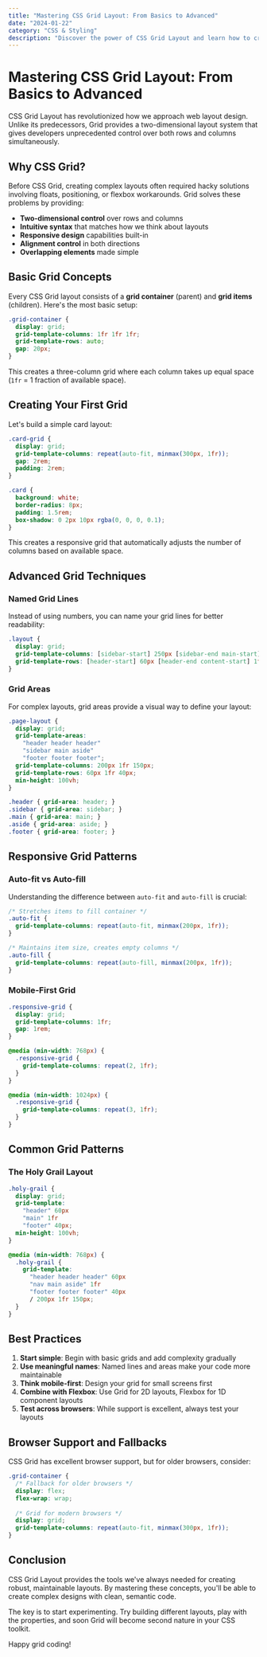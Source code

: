 ```yaml
---
title: "Mastering CSS Grid Layout: From Basics to Advanced"
date: "2024-01-22"
category: "CSS & Styling"
description: "Discover the power of CSS Grid Layout and learn how to create complex, responsive layouts with ease."
---
```


# Mastering CSS Grid Layout: From Basics to Advanced

CSS Grid Layout has revolutionized how we approach web layout design. Unlike its predecessors, Grid provides a two-dimensional layout system that gives developers unprecedented control over both rows and columns simultaneously.

## Why CSS Grid?

Before CSS Grid, creating complex layouts often required hacky solutions involving floats, positioning, or flexbox workarounds. Grid solves these problems by providing:

- **Two-dimensional control** over rows and columns
- **Intuitive syntax** that matches how we think about layouts
- **Responsive design** capabilities built-in
- **Alignment control** in both directions
- **Overlapping elements** made simple

## Basic Grid Concepts

Every CSS Grid layout consists of a **grid container** (parent) and **grid items** (children). Here's the most basic setup:

```css
.grid-container {
  display: grid;
  grid-template-columns: 1fr 1fr 1fr;
  grid-template-rows: auto;
  gap: 20px;
}
```

This creates a three-column grid where each column takes up equal space (`1fr` = 1 fraction of available space).

## Creating Your First Grid

Let's build a simple card layout:

```css
.card-grid {
  display: grid;
  grid-template-columns: repeat(auto-fit, minmax(300px, 1fr));
  gap: 2rem;
  padding: 2rem;
}

.card {
  background: white;
  border-radius: 8px;
  padding: 1.5rem;
  box-shadow: 0 2px 10px rgba(0, 0, 0, 0.1);
}
```

This creates a responsive grid that automatically adjusts the number of columns based on available space.

## Advanced Grid Techniques

### Named Grid Lines

Instead of using numbers, you can name your grid lines for better readability:

```css
.layout {
  display: grid;
  grid-template-columns: [sidebar-start] 250px [sidebar-end main-start] 1fr [main-end];
  grid-template-rows: [header-start] 60px [header-end content-start] 1fr [content-end];
}
```

### Grid Areas

For complex layouts, grid areas provide a visual way to define your layout:

```css
.page-layout {
  display: grid;
  grid-template-areas: 
    "header header header"
    "sidebar main aside"
    "footer footer footer";
  grid-template-columns: 200px 1fr 150px;
  grid-template-rows: 60px 1fr 40px;
  min-height: 100vh;
}

.header { grid-area: header; }
.sidebar { grid-area: sidebar; }
.main { grid-area: main; }
.aside { grid-area: aside; }
.footer { grid-area: footer; }
```

## Responsive Grid Patterns

### Auto-fit vs Auto-fill

Understanding the difference between `auto-fit` and `auto-fill` is crucial:

```css
/* Stretches items to fill container */
.auto-fit {
  grid-template-columns: repeat(auto-fit, minmax(200px, 1fr));
}

/* Maintains item size, creates empty columns */
.auto-fill {
  grid-template-columns: repeat(auto-fill, minmax(200px, 1fr));
}
```

### Mobile-First Grid

```css
.responsive-grid {
  display: grid;
  grid-template-columns: 1fr;
  gap: 1rem;
}

@media (min-width: 768px) {
  .responsive-grid {
    grid-template-columns: repeat(2, 1fr);
  }
}

@media (min-width: 1024px) {
  .responsive-grid {
    grid-template-columns: repeat(3, 1fr);
  }
}
```

## Common Grid Patterns

### The Holy Grail Layout

```css
.holy-grail {
  display: grid;
  grid-template: 
    "header" 60px
    "main" 1fr
    "footer" 40px;
  min-height: 100vh;
}

@media (min-width: 768px) {
  .holy-grail {
    grid-template: 
      "header header header" 60px
      "nav main aside" 1fr
      "footer footer footer" 40px
      / 200px 1fr 150px;
  }
}
```

## Best Practices

1. **Start simple**: Begin with basic grids and add complexity gradually
2. **Use meaningful names**: Named lines and areas make your code more maintainable
3. **Think mobile-first**: Design your grid for small screens first
4. **Combine with Flexbox**: Use Grid for 2D layouts, Flexbox for 1D component layouts
5. **Test across browsers**: While support is excellent, always test your layouts

## Browser Support and Fallbacks

CSS Grid has excellent browser support, but for older browsers, consider:

```css
.grid-container {
  /* Fallback for older browsers */
  display: flex;
  flex-wrap: wrap;
  
  /* Grid for modern browsers */
  display: grid;
  grid-template-columns: repeat(auto-fit, minmax(300px, 1fr));
}
```

## Conclusion

CSS Grid Layout provides the tools we've always needed for creating robust, maintainable layouts. By mastering these concepts, you'll be able to create complex designs with clean, semantic code.

The key is to start experimenting. Try building different layouts, play with the properties, and soon Grid will become second nature in your CSS toolkit.

Happy grid coding!